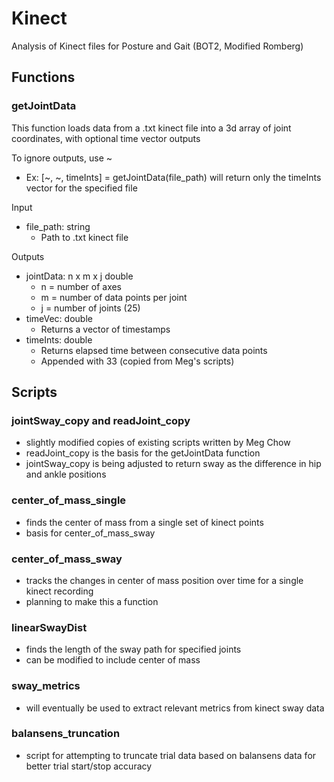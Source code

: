 # Kinect
Analysis of Kinect files for Posture and Gait (BOT2, Modified Romberg)

## Functions
### getJointData
This function loads data from a .txt kinect file into a 3d array of joint coordinates, with optional time vector outputs

To ignore outputs, use ~
* Ex: [~, ~, timeInts] = getJointData(file_path) will return only the timeInts vector for the specified file

Input
* file_path: string
  * Path to .txt kinect file

Outputs
* jointData: n x m x j double
  * n = number of axes
  * m = number of data points per joint
  * j = number of joints (25)
* timeVec: double
  * Returns a vector of timestamps
* timeInts: double
  * Returns elapsed time between consecutive data points
  * Appended with 33 (copied from Meg's scripts)

## Scripts
### jointSway_copy and readJoint_copy
* slightly modified copies of existing scripts written by Meg Chow
* readJoint_copy is the basis for the getJointData function
* jointSway_copy is being adjusted to return sway as the difference in hip and ankle positions

### center_of_mass_single
* finds the center of mass from a single set of kinect points
* basis for center_of_mass_sway

### center_of_mass_sway
* tracks the changes in center of mass position over time for a single kinect recording
* planning to make this a function

### linearSwayDist
* finds the length of the sway path for specified joints
* can be modified to include center of mass

### sway_metrics
* will eventually be used to extract relevant metrics from kinect sway data

### balansens_truncation
* script for attempting to truncate trial data based on balansens data for better trial start/stop accuracy
